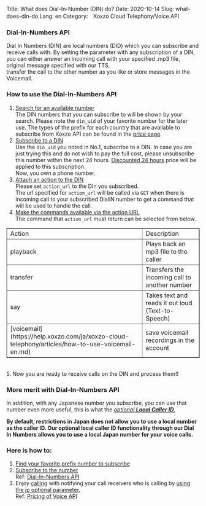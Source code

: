 Title: What does Dial-In-Number (DIN) do?
Date: 2020-10-14
Slug: what-does-din-do
Lang: en
Category:　Xoxzo Cloud Telephony/Voice API

### Dial-In-Numbers API
Dial In Numbers (DIN) are local numbers (DID) which you can subscribe and receive calls with. 
By setting the parameter with any subscription of a DIN, 
you can either answer an incoming call with your specified .mp3 file, 
original message specified with our TTS,  
transfer the call to the other number as you like or
store messages in the Voicemail.

### How to use the Dial-In-Numbers API
1. [Search for an available number](https://docs.xoxzo.com/en/din.html#finding-a-dial-in-number-via-api)<br>
   The DIN numbers that you can subscribe to will be shown by your search. Please note the `din_uid` of your favorite number for the later use.
   The types of the prefix for each country that are available to subscribe from Xoxzo API can be found in the [price page](https://www.xoxzo.com/en/about/pricing/voice/#din). <br>
2. [Subscribe to a DIN](https://docs.xoxzo.com/en/din.html#subscribing-to-a-dial-in-number-via-api)<br>
   Use the `din_uid` you noted in No.1, subscribe to a DIN. 
   In case you are just trying this and do not wish to pay the full cost, please unsubscribe this number within the next 24 hours.
   [Discounted 24 hours](https://www.xoxzo.com/en/about/pricing/voice/#din) price will be applied to this subscription.<br>
   Now, you own a phone number.<br>
3. [Attach an action to the DIN](https://docs.xoxzo.com/en/din.html#attach-an-action-to-the-dial-in-number-via-api)<br>
   Please set `action_url` to the DIn you subscribed. <br>
   The url specified for `action_url` will be called via `GET` when there is incoming call to your subscribed DialIN number to get a command that will be used to handle the call.<br>
4. [Make the commands available via the action URL](https://docs.xoxzo.com/en/din.html#sample)<br>
   The command that `action_url` must return can be selected from below.<br>
<div class="table-responsive">
  <table border="1" cellpadding="10" cellspacing="1">
      <tr>
         <td>
         Action
         </td>
         <td>
         Description
         </td>
      </tr>
      <tr>
         <td>
         playback
         </td>
         <td>
         Plays back an mp3 file to the caller
         </td>
      </tr>
      <tr>
         <td>
         transfer
         </td>
         <td>
         Transfers the incoming call to another number
         </td>
      </tr>
      <tr>
         <td>
         say
         </td>
         <td>
         Takes text and reads it out loud (Text-to-Speech)
         </td>
      </tr>      
      <tr>
         <td>
         [voicemail](https://help.xoxzo.com/ja/xoxzo-cloud-telephony/articles/how-to-use-voicemail-en.md)
         </td>
         <td>
         save voicemail recordings in the account
         </td>
      </tr>
   </table>
</div> <br>
5. Now you are ready to receive calls on the DIN and process them!!



### More merit with Dial-In-Numbers API
In addition, with any Japanese number you subscribe, you can use that number even more useful, this is what the [*optional **Local Caller ID**.*](https://www.xoxzo.com/en/about/voice-api/)

**By default, restrictions in Japan does not allow you to use a local number as the caller ID. Our optional local caller ID functionality through our Dial In Numbers allows you to use a local Japan number for your voice calls.**

### Here is how to:
1. [Find your favorite prefix number to subscribe](http://docs.xoxzo.com/en/din.html#finding-a-dial-in-number-via-api)
2. [Subscribe to the number](http://docs.xoxzo.com/en/din.html#subscribing-to-a-dial-in-number-via-api)</br>
Ref: [Dial-In-Numbers API](https://www.xoxzo.com/en/about/pricing/voice/#din)
3. Enjoy [calling](http://docs.xoxzo.com/en/voice.html#simple-playback-api) with notifying your call receivers who is calling by [using the jp optional parameter.](http://docs.xoxzo.com/ja/voice.html#jp-specific-optional-parameters)</br>
Ref: [Pricing of Voice API](https://www.xoxzo.com/en/about/pricing/voice/#outbound-call)
